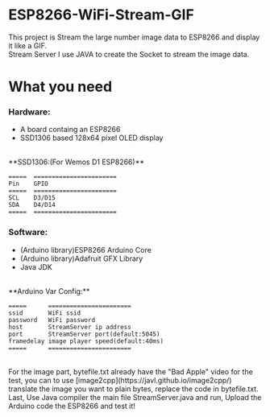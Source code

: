 # ESP8266-WiFi-Stream-GIF
This project is Stream the large number image data to ESP8266 and display it like a GIF.<br>
Stream Server I use JAVA to create the Socket to stream the image data.<br>

# What you need<br>
<h3>Hardware:</h3>
<ul>
  <li>A board containg an ESP8266 </li>
  <li>SSD1306 based 128x64 pixel OLED display</li>
</ul>
<br>
**SSD1306:(For Wemos D1 ESP8266)**

    =====  =======================
    Pin    GPIO
    =====  =======================
    SCL    D3/D15
    SDA    D4/D14
    =====  =======================
    
<h3>Software:</h3>
<ul>
   <li>(Arduino library)ESP8266 Arduino Core </li>
   <li>(Arduino library)Adafruit GFX Library </li>
   <li>Java JDK </li>
</ul>

<br>
**Arduino Var Config:**

    =====      =======================
    ssid       WiFi ssid
    password   WiFi password 
    host       StreamServer ip address
    port       StreamServer port(default:5045)
    framedelay image player speed(default:40ms)
    =====      =======================
<br>
For the image part, bytefile.txt already have the "Bad Apple" video for the test, you can to use [image2cpp](https://javl.github.io/image2cpp/) translate the image you want to plain bytes, replace the code in bytefile.txt.
<br>
Last, Use Java compiler the main file StreamServer.java and run, Upload the Arduino code the ESP8266 and test it!
